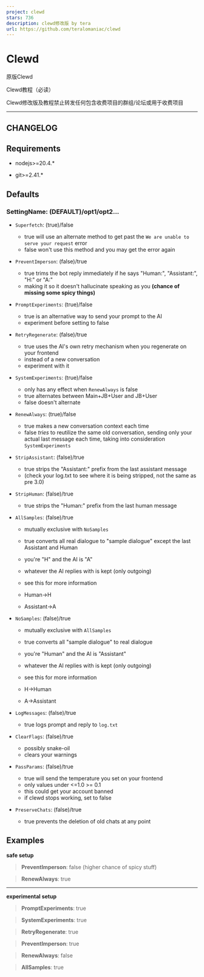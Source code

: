 ```yaml
---
project: clewd
stars: 736
description: clewd修改版 by tera
url: https://github.com/teralomaniac/clewd
---
```


Clewd
=====

原版Clewd

Clewd教程（必读）

Clewd修改版及教程禁止转发任何包含收费项目的群组/论坛或用于收费项目  

* * *

CHANGELOG
---------

Requirements
------------

-   nodejs>=20.4.\*
    
-   git>=2.41.\*
    

Defaults
--------

### SettingName: (DEFAULT)/opt1/opt2...

-   `Superfetch`: (true)/false
    
    -   true will use an alternate method to get past the `We are unable to serve your request` error
    -   false won't use this method and you may get the error again
-   `PreventImperson`: (false)/true
    
    -   true trims the bot reply immediately if he says "Human:", "Assistant:", "H:" or "A:"
    -   making it so it doesn't hallucinate speaking as you **(chance of missing some spicy things)**
-   `PromptExperiments`: (true)/false
    
    -   true is an alternative way to send your prompt to the AI
    -   experiment before setting to false
-   `RetryRegenerate`: (false)/true
    
    -   true uses the AI's own retry mechanism when you regenerate on your frontend
    -   instead of a new conversation
    -   experiment with it
-   `SystemExperiments`: (true)/false
    
    -   only has any effect when `RenewAlways` is false
    -   true alternates between Main+JB+User and JB+User
    -   false doesn't alternate
-   `RenewAlways`: (true)/false
    
    -   true makes a new conversation context each time
    -   false _tries_ to reutilize the same old conversation, sending only your actual last message each time, taking into consideration `SystemExperiments`
-   `StripAssistant`: (false)/true
    
    -   true strips the "Assistant:" prefix from the last assistant message
    -   (check your log.txt to see where it is being stripped, not the same as pre 3.0)
-   `StripHuman`: (false)/true
    
    -   true strips the "Human:" prefix from the last human message
-   `AllSamples`: (false)/true
    
    -   mutually exclusive with `NoSamples`
    -   true converts all real dialogue to "sample dialogue" except the last Assistant and Human
    -   you're "H" and the AI is "A"
    -   whatever the AI replies with is kept (only outgoing)
    -   see this for more information
    
    -   Human->H
    -   Assistant->A
-   `NoSamples`: (false)/true
    
    -   mutually exclusive with `AllSamples`
    -   true converts all "sample dialogue" to real dialogue
    -   you're "Human" and the AI is "Assistant"
    -   whatever the AI replies with is kept (only outgoing)
    -   see this for more information
    
    -   H->Human
    -   A->Assistant
-   `LogMessages`: (false)/true
    
    -   true logs prompt and reply to `log.txt`
-   `ClearFlags`: (false)/true
    
    -   possibly snake-oil
    -   clears your warnings
-   `PassParams`: (false)/true
    
    -   true will send the temperature you set on your frontend
    -   only values under <=1.0 >= 0.1
    -   this could get your account banned
    -   if clewd stops working, set to false
-   `PreserveChats`: (false)/true
    
    -   true prevents the deletion of old chats at any point

Examples
--------

**safe setup**

> **PreventImperson**: false (higher chance of spicy stuff)

> **RenewAlways**: true

* * *

**experimental setup**

> **PromptExperiments**: true

> **SystemExperiments**: true

> **RetryRegenerate**: true

> **PreventImperson**: true

> **RenewAlways**: false

> **AllSamples**: true
